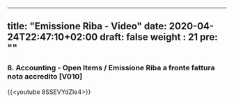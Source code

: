  ---
title: "Emissione Riba - Video"
date: 2020-04-24T22:47:10+02:00
draft: false
weight : 21
pre: "<b></b>"
--- 

### 8. Accounting - Open Items / Emissione Riba a fronte fattura nota accredito [V010]
{{<youtube 8SSEVYdZIe4>}}
